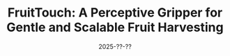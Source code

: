 ---
title: "FruitTouch: A Perceptive Gripper for Gentle and Scalable Fruit Harvesting"
collection: publications
category: manuscripts
permalink: /publication/fruittouch/
redirect_to: 'https://rhzhang-ustc.github.io/miniG-project/'
excerpt: 'We propose **FruitTouch**, a compact gripper that integrates high-resolution, vision-based tactile sensing to enable gentle, scalable fruit harvesting with real-time force, slip, and softness estimation.'
date: 2025-??-??   # (To be set once accepted / published)
venue: 'Under Review (2025)'
paperurl: 'https://rhzhang-ustc.github.io/miniG-project/'   # or link to arXiv / journal when published
citation: 'Ruohan Zhang, Amin Mirzaee, Wenzhen Yuan. (2025). <i>FruitTouch: A Perceptive Gripper for Gentle and Scalable Fruit Harvesting</i>. Under Review.'
---